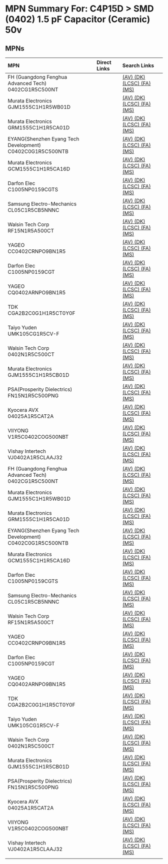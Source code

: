 



# MPN Summary For: C4P15D > SMD (0402) 1.5 pF Capacitor (Ceramic) 50v

## MPNs
  

|MPN|Direct Links|Search Links|
| :--- | :--- | :--- |
|FH (Guangdong Fenghua Advanced Tech)<br>0402CG1R5C500NT||[(AV) ](https://www.avnet.com/shop/us/search/0402CG1R5C500NT)[(DK) ](https://www.digikey.co.uk/en/products/result?s=0402CG1R5C500NT)[(LCSC) ](https://www.lcsc.com/search?q=0402CG1R5C500NT)[(FA) ](https://uk.farnell.com/search?st=0402CG1R5C500NT)[(MS) ](https://www.mouser.com/c/?q=0402CG1R5C500NT)|
|Murata Electronics<br>GJM1555C1H1R5WB01D||[(AV) ](https://www.avnet.com/shop/us/search/GJM1555C1H1R5WB01D)[(DK) ](https://www.digikey.co.uk/en/products/result?s=GJM1555C1H1R5WB01D)[(LCSC) ](https://www.lcsc.com/search?q=GJM1555C1H1R5WB01D)[(FA) ](https://uk.farnell.com/search?st=GJM1555C1H1R5WB01D)[(MS) ](https://www.mouser.com/c/?q=GJM1555C1H1R5WB01D)|
|Murata Electronics<br>GRM1555C1H1R5CA01D||[(AV) ](https://www.avnet.com/shop/us/search/GRM1555C1H1R5CA01D)[(DK) ](https://www.digikey.co.uk/en/products/result?s=GRM1555C1H1R5CA01D)[(LCSC) ](https://www.lcsc.com/search?q=GRM1555C1H1R5CA01D)[(FA) ](https://uk.farnell.com/search?st=GRM1555C1H1R5CA01D)[(MS) ](https://www.mouser.com/c/?q=GRM1555C1H1R5CA01D)|
|EYANG(Shenzhen Eyang Tech Development)<br>C0402C0G1R5C500NTB||[(AV) ](https://www.avnet.com/shop/us/search/C0402C0G1R5C500NTB)[(DK) ](https://www.digikey.co.uk/en/products/result?s=C0402C0G1R5C500NTB)[(LCSC) ](https://www.lcsc.com/search?q=C0402C0G1R5C500NTB)[(FA) ](https://uk.farnell.com/search?st=C0402C0G1R5C500NTB)[(MS) ](https://www.mouser.com/c/?q=C0402C0G1R5C500NTB)|
|Murata Electronics<br>GCM1555C1H1R5CA16D||[(AV) ](https://www.avnet.com/shop/us/search/GCM1555C1H1R5CA16D)[(DK) ](https://www.digikey.co.uk/en/products/result?s=GCM1555C1H1R5CA16D)[(LCSC) ](https://www.lcsc.com/search?q=GCM1555C1H1R5CA16D)[(FA) ](https://uk.farnell.com/search?st=GCM1555C1H1R5CA16D)[(MS) ](https://www.mouser.com/c/?q=GCM1555C1H1R5CA16D)|
|Darfon Elec<br>C1005NP0159CGTS||[(AV) ](https://www.avnet.com/shop/us/search/C1005NP0159CGTS)[(DK) ](https://www.digikey.co.uk/en/products/result?s=C1005NP0159CGTS)[(LCSC) ](https://www.lcsc.com/search?q=C1005NP0159CGTS)[(FA) ](https://uk.farnell.com/search?st=C1005NP0159CGTS)[(MS) ](https://www.mouser.com/c/?q=C1005NP0159CGTS)|
|Samsung Electro-Mechanics<br>CL05C1R5CB5NNNC||[(AV) ](https://www.avnet.com/shop/us/search/CL05C1R5CB5NNNC)[(DK) ](https://www.digikey.co.uk/en/products/result?s=CL05C1R5CB5NNNC)[(LCSC) ](https://www.lcsc.com/search?q=CL05C1R5CB5NNNC)[(FA) ](https://uk.farnell.com/search?st=CL05C1R5CB5NNNC)[(MS) ](https://www.mouser.com/c/?q=CL05C1R5CB5NNNC)|
|Walsin Tech Corp<br>RF15N1R5A500CT||[(AV) ](https://www.avnet.com/shop/us/search/RF15N1R5A500CT)[(DK) ](https://www.digikey.co.uk/en/products/result?s=RF15N1R5A500CT)[(LCSC) ](https://www.lcsc.com/search?q=RF15N1R5A500CT)[(FA) ](https://uk.farnell.com/search?st=RF15N1R5A500CT)[(MS) ](https://www.mouser.com/c/?q=RF15N1R5A500CT)|
|YAGEO<br>CC0402CRNPO9BN1R5||[(AV) ](https://www.avnet.com/shop/us/search/CC0402CRNPO9BN1R5)[(DK) ](https://www.digikey.co.uk/en/products/result?s=CC0402CRNPO9BN1R5)[(LCSC) ](https://www.lcsc.com/search?q=CC0402CRNPO9BN1R5)[(FA) ](https://uk.farnell.com/search?st=CC0402CRNPO9BN1R5)[(MS) ](https://www.mouser.com/c/?q=CC0402CRNPO9BN1R5)|
|Darfon Elec<br>C1005NP0159CGT||[(AV) ](https://www.avnet.com/shop/us/search/C1005NP0159CGT)[(DK) ](https://www.digikey.co.uk/en/products/result?s=C1005NP0159CGT)[(LCSC) ](https://www.lcsc.com/search?q=C1005NP0159CGT)[(FA) ](https://uk.farnell.com/search?st=C1005NP0159CGT)[(MS) ](https://www.mouser.com/c/?q=C1005NP0159CGT)|
|YAGEO<br>CQ0402ARNPO9BN1R5||[(AV) ](https://www.avnet.com/shop/us/search/CQ0402ARNPO9BN1R5)[(DK) ](https://www.digikey.co.uk/en/products/result?s=CQ0402ARNPO9BN1R5)[(LCSC) ](https://www.lcsc.com/search?q=CQ0402ARNPO9BN1R5)[(FA) ](https://uk.farnell.com/search?st=CQ0402ARNPO9BN1R5)[(MS) ](https://www.mouser.com/c/?q=CQ0402ARNPO9BN1R5)|
|TDK<br>CGA2B2C0G1H1R5CT0Y0F||[(AV) ](https://www.avnet.com/shop/us/search/CGA2B2C0G1H1R5CT0Y0F)[(DK) ](https://www.digikey.co.uk/en/products/result?s=CGA2B2C0G1H1R5CT0Y0F)[(LCSC) ](https://www.lcsc.com/search?q=CGA2B2C0G1H1R5CT0Y0F)[(FA) ](https://uk.farnell.com/search?st=CGA2B2C0G1H1R5CT0Y0F)[(MS) ](https://www.mouser.com/c/?q=CGA2B2C0G1H1R5CT0Y0F)|
|Taiyo Yuden<br>UMK105CG1R5CV-F||[(AV) ](https://www.avnet.com/shop/us/search/UMK105CG1R5CV-F)[(DK) ](https://www.digikey.co.uk/en/products/result?s=UMK105CG1R5CV-F)[(LCSC) ](https://www.lcsc.com/search?q=UMK105CG1R5CV-F)[(FA) ](https://uk.farnell.com/search?st=UMK105CG1R5CV-F)[(MS) ](https://www.mouser.com/c/?q=UMK105CG1R5CV-F)|
|Walsin Tech Corp<br>0402N1R5C500CT||[(AV) ](https://www.avnet.com/shop/us/search/0402N1R5C500CT)[(DK) ](https://www.digikey.co.uk/en/products/result?s=0402N1R5C500CT)[(LCSC) ](https://www.lcsc.com/search?q=0402N1R5C500CT)[(FA) ](https://uk.farnell.com/search?st=0402N1R5C500CT)[(MS) ](https://www.mouser.com/c/?q=0402N1R5C500CT)|
|Murata Electronics<br>GJM1555C1H1R5CB01D||[(AV) ](https://www.avnet.com/shop/us/search/GJM1555C1H1R5CB01D)[(DK) ](https://www.digikey.co.uk/en/products/result?s=GJM1555C1H1R5CB01D)[(LCSC) ](https://www.lcsc.com/search?q=GJM1555C1H1R5CB01D)[(FA) ](https://uk.farnell.com/search?st=GJM1555C1H1R5CB01D)[(MS) ](https://www.mouser.com/c/?q=GJM1555C1H1R5CB01D)|
|PSA(Prosperity Dielectrics)<br>FN15N1R5C500PNG||[(AV) ](https://www.avnet.com/shop/us/search/FN15N1R5C500PNG)[(DK) ](https://www.digikey.co.uk/en/products/result?s=FN15N1R5C500PNG)[(LCSC) ](https://www.lcsc.com/search?q=FN15N1R5C500PNG)[(FA) ](https://uk.farnell.com/search?st=FN15N1R5C500PNG)[(MS) ](https://www.mouser.com/c/?q=FN15N1R5C500PNG)|
|Kyocera AVX<br>04025A1R5CAT2A||[(AV) ](https://www.avnet.com/shop/us/search/04025A1R5CAT2A)[(DK) ](https://www.digikey.co.uk/en/products/result?s=04025A1R5CAT2A)[(LCSC) ](https://www.lcsc.com/search?q=04025A1R5CAT2A)[(FA) ](https://uk.farnell.com/search?st=04025A1R5CAT2A)[(MS) ](https://www.mouser.com/c/?q=04025A1R5CAT2A)|
|VIIYONG<br>V1R5C0402COG500NBT||[(AV) ](https://www.avnet.com/shop/us/search/V1R5C0402COG500NBT)[(DK) ](https://www.digikey.co.uk/en/products/result?s=V1R5C0402COG500NBT)[(LCSC) ](https://www.lcsc.com/search?q=V1R5C0402COG500NBT)[(FA) ](https://uk.farnell.com/search?st=V1R5C0402COG500NBT)[(MS) ](https://www.mouser.com/c/?q=V1R5C0402COG500NBT)|
|Vishay Intertech<br>VJ0402A1R5CLAAJ32||[(AV) ](https://www.avnet.com/shop/us/search/VJ0402A1R5CLAAJ32)[(DK) ](https://www.digikey.co.uk/en/products/result?s=VJ0402A1R5CLAAJ32)[(LCSC) ](https://www.lcsc.com/search?q=VJ0402A1R5CLAAJ32)[(FA) ](https://uk.farnell.com/search?st=VJ0402A1R5CLAAJ32)[(MS) ](https://www.mouser.com/c/?q=VJ0402A1R5CLAAJ32)|
|FH (Guangdong Fenghua Advanced Tech)<br>0402CG1R5C500NT||[(AV) ](https://www.avnet.com/shop/us/search/0402CG1R5C500NT)[(DK) ](https://www.digikey.co.uk/en/products/result?s=0402CG1R5C500NT)[(LCSC) ](https://www.lcsc.com/search?q=0402CG1R5C500NT)[(FA) ](https://uk.farnell.com/search?st=0402CG1R5C500NT)[(MS) ](https://www.mouser.com/c/?q=0402CG1R5C500NT)|
|Murata Electronics<br>GJM1555C1H1R5WB01D||[(AV) ](https://www.avnet.com/shop/us/search/GJM1555C1H1R5WB01D)[(DK) ](https://www.digikey.co.uk/en/products/result?s=GJM1555C1H1R5WB01D)[(LCSC) ](https://www.lcsc.com/search?q=GJM1555C1H1R5WB01D)[(FA) ](https://uk.farnell.com/search?st=GJM1555C1H1R5WB01D)[(MS) ](https://www.mouser.com/c/?q=GJM1555C1H1R5WB01D)|
|Murata Electronics<br>GRM1555C1H1R5CA01D||[(AV) ](https://www.avnet.com/shop/us/search/GRM1555C1H1R5CA01D)[(DK) ](https://www.digikey.co.uk/en/products/result?s=GRM1555C1H1R5CA01D)[(LCSC) ](https://www.lcsc.com/search?q=GRM1555C1H1R5CA01D)[(FA) ](https://uk.farnell.com/search?st=GRM1555C1H1R5CA01D)[(MS) ](https://www.mouser.com/c/?q=GRM1555C1H1R5CA01D)|
|EYANG(Shenzhen Eyang Tech Development)<br>C0402C0G1R5C500NTB||[(AV) ](https://www.avnet.com/shop/us/search/C0402C0G1R5C500NTB)[(DK) ](https://www.digikey.co.uk/en/products/result?s=C0402C0G1R5C500NTB)[(LCSC) ](https://www.lcsc.com/search?q=C0402C0G1R5C500NTB)[(FA) ](https://uk.farnell.com/search?st=C0402C0G1R5C500NTB)[(MS) ](https://www.mouser.com/c/?q=C0402C0G1R5C500NTB)|
|Murata Electronics<br>GCM1555C1H1R5CA16D||[(AV) ](https://www.avnet.com/shop/us/search/GCM1555C1H1R5CA16D)[(DK) ](https://www.digikey.co.uk/en/products/result?s=GCM1555C1H1R5CA16D)[(LCSC) ](https://www.lcsc.com/search?q=GCM1555C1H1R5CA16D)[(FA) ](https://uk.farnell.com/search?st=GCM1555C1H1R5CA16D)[(MS) ](https://www.mouser.com/c/?q=GCM1555C1H1R5CA16D)|
|Darfon Elec<br>C1005NP0159CGTS||[(AV) ](https://www.avnet.com/shop/us/search/C1005NP0159CGTS)[(DK) ](https://www.digikey.co.uk/en/products/result?s=C1005NP0159CGTS)[(LCSC) ](https://www.lcsc.com/search?q=C1005NP0159CGTS)[(FA) ](https://uk.farnell.com/search?st=C1005NP0159CGTS)[(MS) ](https://www.mouser.com/c/?q=C1005NP0159CGTS)|
|Samsung Electro-Mechanics<br>CL05C1R5CB5NNNC||[(AV) ](https://www.avnet.com/shop/us/search/CL05C1R5CB5NNNC)[(DK) ](https://www.digikey.co.uk/en/products/result?s=CL05C1R5CB5NNNC)[(LCSC) ](https://www.lcsc.com/search?q=CL05C1R5CB5NNNC)[(FA) ](https://uk.farnell.com/search?st=CL05C1R5CB5NNNC)[(MS) ](https://www.mouser.com/c/?q=CL05C1R5CB5NNNC)|
|Walsin Tech Corp<br>RF15N1R5A500CT||[(AV) ](https://www.avnet.com/shop/us/search/RF15N1R5A500CT)[(DK) ](https://www.digikey.co.uk/en/products/result?s=RF15N1R5A500CT)[(LCSC) ](https://www.lcsc.com/search?q=RF15N1R5A500CT)[(FA) ](https://uk.farnell.com/search?st=RF15N1R5A500CT)[(MS) ](https://www.mouser.com/c/?q=RF15N1R5A500CT)|
|YAGEO<br>CC0402CRNPO9BN1R5||[(AV) ](https://www.avnet.com/shop/us/search/CC0402CRNPO9BN1R5)[(DK) ](https://www.digikey.co.uk/en/products/result?s=CC0402CRNPO9BN1R5)[(LCSC) ](https://www.lcsc.com/search?q=CC0402CRNPO9BN1R5)[(FA) ](https://uk.farnell.com/search?st=CC0402CRNPO9BN1R5)[(MS) ](https://www.mouser.com/c/?q=CC0402CRNPO9BN1R5)|
|Darfon Elec<br>C1005NP0159CGT||[(AV) ](https://www.avnet.com/shop/us/search/C1005NP0159CGT)[(DK) ](https://www.digikey.co.uk/en/products/result?s=C1005NP0159CGT)[(LCSC) ](https://www.lcsc.com/search?q=C1005NP0159CGT)[(FA) ](https://uk.farnell.com/search?st=C1005NP0159CGT)[(MS) ](https://www.mouser.com/c/?q=C1005NP0159CGT)|
|YAGEO<br>CQ0402ARNPO9BN1R5||[(AV) ](https://www.avnet.com/shop/us/search/CQ0402ARNPO9BN1R5)[(DK) ](https://www.digikey.co.uk/en/products/result?s=CQ0402ARNPO9BN1R5)[(LCSC) ](https://www.lcsc.com/search?q=CQ0402ARNPO9BN1R5)[(FA) ](https://uk.farnell.com/search?st=CQ0402ARNPO9BN1R5)[(MS) ](https://www.mouser.com/c/?q=CQ0402ARNPO9BN1R5)|
|TDK<br>CGA2B2C0G1H1R5CT0Y0F||[(AV) ](https://www.avnet.com/shop/us/search/CGA2B2C0G1H1R5CT0Y0F)[(DK) ](https://www.digikey.co.uk/en/products/result?s=CGA2B2C0G1H1R5CT0Y0F)[(LCSC) ](https://www.lcsc.com/search?q=CGA2B2C0G1H1R5CT0Y0F)[(FA) ](https://uk.farnell.com/search?st=CGA2B2C0G1H1R5CT0Y0F)[(MS) ](https://www.mouser.com/c/?q=CGA2B2C0G1H1R5CT0Y0F)|
|Taiyo Yuden<br>UMK105CG1R5CV-F||[(AV) ](https://www.avnet.com/shop/us/search/UMK105CG1R5CV-F)[(DK) ](https://www.digikey.co.uk/en/products/result?s=UMK105CG1R5CV-F)[(LCSC) ](https://www.lcsc.com/search?q=UMK105CG1R5CV-F)[(FA) ](https://uk.farnell.com/search?st=UMK105CG1R5CV-F)[(MS) ](https://www.mouser.com/c/?q=UMK105CG1R5CV-F)|
|Walsin Tech Corp<br>0402N1R5C500CT||[(AV) ](https://www.avnet.com/shop/us/search/0402N1R5C500CT)[(DK) ](https://www.digikey.co.uk/en/products/result?s=0402N1R5C500CT)[(LCSC) ](https://www.lcsc.com/search?q=0402N1R5C500CT)[(FA) ](https://uk.farnell.com/search?st=0402N1R5C500CT)[(MS) ](https://www.mouser.com/c/?q=0402N1R5C500CT)|
|Murata Electronics<br>GJM1555C1H1R5CB01D||[(AV) ](https://www.avnet.com/shop/us/search/GJM1555C1H1R5CB01D)[(DK) ](https://www.digikey.co.uk/en/products/result?s=GJM1555C1H1R5CB01D)[(LCSC) ](https://www.lcsc.com/search?q=GJM1555C1H1R5CB01D)[(FA) ](https://uk.farnell.com/search?st=GJM1555C1H1R5CB01D)[(MS) ](https://www.mouser.com/c/?q=GJM1555C1H1R5CB01D)|
|PSA(Prosperity Dielectrics)<br>FN15N1R5C500PNG||[(AV) ](https://www.avnet.com/shop/us/search/FN15N1R5C500PNG)[(DK) ](https://www.digikey.co.uk/en/products/result?s=FN15N1R5C500PNG)[(LCSC) ](https://www.lcsc.com/search?q=FN15N1R5C500PNG)[(FA) ](https://uk.farnell.com/search?st=FN15N1R5C500PNG)[(MS) ](https://www.mouser.com/c/?q=FN15N1R5C500PNG)|
|Kyocera AVX<br>04025A1R5CAT2A||[(AV) ](https://www.avnet.com/shop/us/search/04025A1R5CAT2A)[(DK) ](https://www.digikey.co.uk/en/products/result?s=04025A1R5CAT2A)[(LCSC) ](https://www.lcsc.com/search?q=04025A1R5CAT2A)[(FA) ](https://uk.farnell.com/search?st=04025A1R5CAT2A)[(MS) ](https://www.mouser.com/c/?q=04025A1R5CAT2A)|
|VIIYONG<br>V1R5C0402COG500NBT||[(AV) ](https://www.avnet.com/shop/us/search/V1R5C0402COG500NBT)[(DK) ](https://www.digikey.co.uk/en/products/result?s=V1R5C0402COG500NBT)[(LCSC) ](https://www.lcsc.com/search?q=V1R5C0402COG500NBT)[(FA) ](https://uk.farnell.com/search?st=V1R5C0402COG500NBT)[(MS) ](https://www.mouser.com/c/?q=V1R5C0402COG500NBT)|
|Vishay Intertech<br>VJ0402A1R5CLAAJ32||[(AV) ](https://www.avnet.com/shop/us/search/VJ0402A1R5CLAAJ32)[(DK) ](https://www.digikey.co.uk/en/products/result?s=VJ0402A1R5CLAAJ32)[(LCSC) ](https://www.lcsc.com/search?q=VJ0402A1R5CLAAJ32)[(FA) ](https://uk.farnell.com/search?st=VJ0402A1R5CLAAJ32)[(MS) ](https://www.mouser.com/c/?q=VJ0402A1R5CLAAJ32)|
||||
